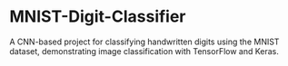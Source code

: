 # MNIST-Digit-Classifier
A CNN-based project for classifying handwritten digits using the MNIST dataset, demonstrating image classification with TensorFlow and Keras.
